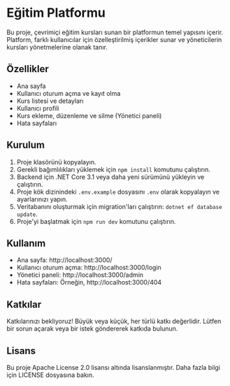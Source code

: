 # Eğitim Platformu

Bu proje, çevrimiçi eğitim kursları sunan bir platformun temel yapısını içerir. Platform, farklı kullanıcılar için özelleştirilmiş içerikler sunar ve yöneticilerin kursları yönetmelerine olanak tanır.

## Özellikler

- Ana sayfa
- Kullanıcı oturum açma ve kayıt olma
- Kurs listesi ve detayları
- Kullanıcı profili
- Kurs ekleme, düzenleme ve silme (Yönetici paneli)
- Hata sayfaları

## Kurulum

1. Proje klasörünü kopyalayın.
2. Gerekli bağımlılıkları yüklemek için `npm install` komutunu çalıştırın.
3. Backend için .NET Core 3.1 veya daha yeni sürümünü yükleyin ve çalıştırın.
4. Proje kök dizinindeki `.env.example` dosyasını `.env` olarak kopyalayın ve ayarlarınızı yapın.
5. Veritabanını oluşturmak için migration'ları çalıştırın: `dotnet ef database update`.
6. Proje'yi başlatmak için `npm run dev` komutunu çalıştırın.

## Kullanım

- Ana sayfa: http://localhost:3000/
- Kullanıcı oturum açma: http://localhost:3000/login
- Yönetici paneli: http://localhost:3000/admin
- Hata sayfaları: Örneğin, http://localhost:3000/404

## Katkılar

Katkılarınızı bekliyoruz! Büyük veya küçük, her türlü katkı değerlidir. Lütfen bir sorun açarak veya bir istek göndererek katkıda bulunun.

## Lisans

Bu proje Apache License 2.0 lisansı altında lisanslanmıştır. Daha fazla bilgi için LICENSE dosyasına bakın.
